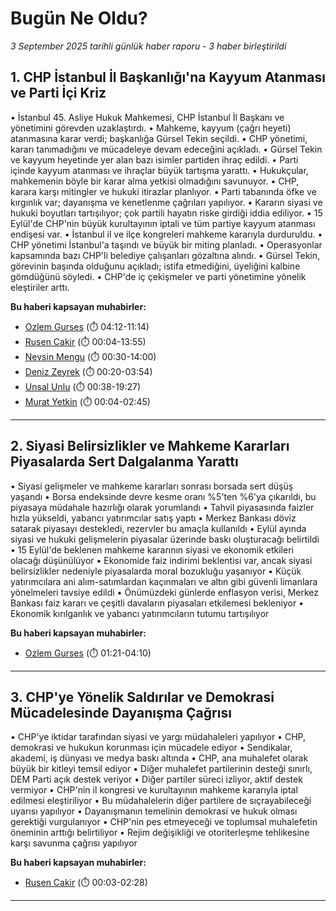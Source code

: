 # Bugün Ne Oldu?

*3 September 2025 tarihli günlük haber raporu - 3 haber birleştirildi*

## 1. CHP İstanbul İl Başkanlığı'na Kayyum Atanması ve Parti İçi Kriz

• İstanbul 45. Asliye Hukuk Mahkemesi, CHP İstanbul İl Başkanı ve yönetimini görevden uzaklaştırdı.
• Mahkeme, kayyum (çağrı heyeti) atanmasına karar verdi; başkanlığa Gürsel Tekin seçildi.
• CHP yönetimi, kararı tanımadığını ve mücadeleye devam edeceğini açıkladı.
• Gürsel Tekin ve kayyum heyetinde yer alan bazı isimler partiden ihraç edildi.
• Parti içinde kayyum atanması ve ihraçlar büyük tartışma yarattı.
• Hukukçular, mahkemenin böyle bir karar alma yetkisi olmadığını savunuyor.
• CHP, karara karşı mitingler ve hukuki itirazlar planlıyor.
• Parti tabanında öfke ve kırgınlık var; dayanışma ve kenetlenme çağrıları yapılıyor.
• Kararın siyasi ve hukuki boyutları tartışılıyor; çok partili hayatın riske girdiği iddia ediliyor.
• 15 Eylül'de CHP'nin büyük kurultayının iptali ve tüm partiye kayyum atanması endişesi var.
• İstanbul il ve ilçe kongreleri mahkeme kararıyla durduruldu.
• CHP yönetimi İstanbul'a taşındı ve büyük bir miting planladı.
• Operasyonlar kapsamında bazı CHP'li belediye çalışanları gözaltına alındı.
• Gürsel Tekin, görevinin başında olduğunu açıkladı; istifa etmediğini, üyeliğini kalbine gömdüğünü söyledi.
• CHP'de iç çekişmeler ve parti yönetimine yönelik eleştiriler arttı.

**Bu haberi kapsayan muhabirler:**

- [Ozlem Gurses](https://www.youtube.com/watch?v=6tJEEsRtIT4&t=252s) (⏱️ 04:12-11:14)
- [Rusen Cakir](https://www.youtube.com/watch?v=9wHl219-7xk&t=4s) (⏱️ 00:04-13:55)
- [Nevsin Mengu](https://www.youtube.com/watch?v=A-zjUjd3Kcw&t=30s) (⏱️ 00:30-14:00)
- [Deniz Zeyrek](https://www.youtube.com/watch?v=XA8nTopuesI&t=20s) (⏱️ 00:20-03:54)
- [Unsal Unlu](https://www.youtube.com/watch?v=Yhe-eTXZw7c&t=38s) (⏱️ 00:38-19:27)
- [Murat Yetkin](https://www.youtube.com/watch?v=tjaqpPfM3KU&t=4s) (⏱️ 00:04-02:45)

---

## 2. Siyasi Belirsizlikler ve Mahkeme Kararları Piyasalarda Sert Dalgalanma Yarattı

• Siyasi gelişmeler ve mahkeme kararları sonrası borsada sert düşüş yaşandı
• Borsa endeksinde devre kesme oranı %5'ten %6'ya çıkarıldı, bu piyasaya müdahale hazırlığı olarak yorumlandı
• Tahvil piyasasında faizler hızla yükseldi, yabancı yatırımcılar satış yaptı
• Merkez Bankası döviz satarak piyasayı destekledi, rezervler bu amaçla kullanıldı
• Eylül ayında siyasi ve hukuki gelişmelerin piyasalar üzerinde baskı oluşturacağı belirtildi
• 15 Eylül'de beklenen mahkeme kararının siyasi ve ekonomik etkileri olacağı düşünülüyor
• Ekonomide faiz indirimi beklentisi var, ancak siyasi belirsizlikler nedeniyle piyasalarda moral bozukluğu yaşanıyor
• Küçük yatırımcılara ani alım-satımlardan kaçınmaları ve altın gibi güvenli limanlara yönelmeleri tavsiye edildi
• Önümüzdeki günlerde enflasyon verisi, Merkez Bankası faiz kararı ve çeşitli davaların piyasaları etkilemesi bekleniyor
• Ekonomik kırılganlık ve yabancı yatırımcıların tutumu tartışılıyor

**Bu haberi kapsayan muhabirler:**

- [Ozlem Gurses](https://www.youtube.com/watch?v=6tJEEsRtIT4&t=81s) (⏱️ 01:21-04:10)

---

## 3. CHP'ye Yönelik Saldırılar ve Demokrasi Mücadelesinde Dayanışma Çağrısı

• CHP'ye iktidar tarafından siyasi ve yargı müdahaleleri yapılıyor
• CHP, demokrasi ve hukukun korunması için mücadele ediyor
• Sendikalar, akademi, iş dünyası ve medya baskı altında
• CHP, ana muhalefet olarak büyük bir kitleyi temsil ediyor
• Diğer muhalefet partilerinin desteği sınırlı, DEM Parti açık destek veriyor
• Diğer partiler süreci izliyor, aktif destek vermiyor
• CHP'nin il kongresi ve kurultayının mahkeme kararıyla iptal edilmesi eleştiriliyor
• Bu müdahalelerin diğer partilere de sıçrayabileceği uyarısı yapılıyor
• Dayanışmanın temelinin demokrasi ve hukuk olması gerektiği vurgulanıyor
• CHP'nin pes etmeyeceği ve toplumsal muhalefetin öneminin arttığı belirtiliyor
• Rejim değişikliği ve otoriterleşme tehlikesine karşı savunma çağrısı yapılıyor

**Bu haberi kapsayan muhabirler:**

- [Rusen Cakir](https://www.youtube.com/watch?v=EQmUQ43IRU0&t=3s) (⏱️ 00:03-02:28)

---

